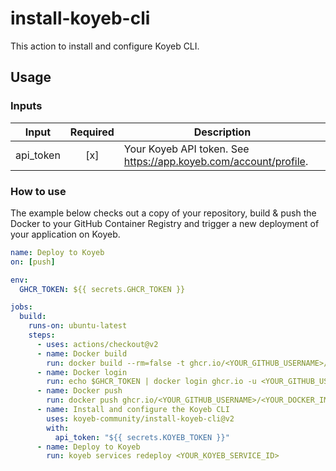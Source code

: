 # install-koyeb-cli

This action to install and configure Koyeb CLI.

## Usage

### Inputs

| Input              | Required | Description                                                      |
|--------------------|:--------:|------------------------------------------------------------------|
| api_token          | [x]      | Your Koyeb API token. See https://app.koyeb.com/account/profile. |

### How to use

The example below checks out a copy of your repository, build & push the Docker to your GitHub Container Registry and trigger a new deployment of your application on Koyeb.

```yaml
name: Deploy to Koyeb
on: [push]

env:
  GHCR_TOKEN: ${{ secrets.GHCR_TOKEN }}

jobs:
  build:
    runs-on: ubuntu-latest
    steps:
      - uses: actions/checkout@v2
      - name: Docker build
        run: docker build --rm=false -t ghcr.io/<YOUR_GITHUB_USERNAME>/<YOUR_DOCKER_IMAGE_NAME>:<YOUR_DOCKER_IMAGE_TAG> .
      - name: Docker login
        run: echo $GHCR_TOKEN | docker login ghcr.io -u <YOUR_GITHUB_USERNAME> --password-stdin
      - name: Docker push
        run: docker push ghcr.io/<YOUR_GITHUB_USERNAME>/<YOUR_DOCKER_IMAGE_NAME>:<YOUR_DOCKER_IMAGE_TAG>
      - name: Install and configure the Koyeb CLI
        uses: koyeb-community/install-koyeb-cli@v2
        with:
          api_token: "${{ secrets.KOYEB_TOKEN }}"
      - name: Deploy to Koyeb
        run: koyeb services redeploy <YOUR_KOYEB_SERVICE_ID>
```
